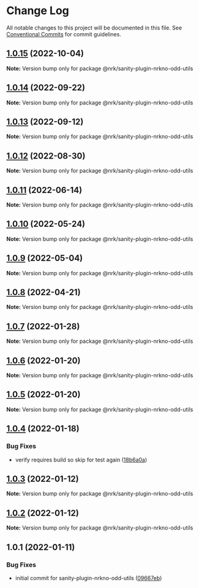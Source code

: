 # Change Log

All notable changes to this project will be documented in this file.
See [Conventional Commits](https://conventionalcommits.org) for commit guidelines.

## [1.0.15](https://github.com/nrkno/nrkno-sanity-libs/compare/@nrk/sanity-plugin-nrkno-odd-utils@1.0.14...@nrk/sanity-plugin-nrkno-odd-utils@1.0.15) (2022-10-04)

**Note:** Version bump only for package @nrk/sanity-plugin-nrkno-odd-utils





## [1.0.14](https://github.com/nrkno/nrkno-sanity-libs/compare/@nrk/sanity-plugin-nrkno-odd-utils@1.0.13...@nrk/sanity-plugin-nrkno-odd-utils@1.0.14) (2022-09-22)

**Note:** Version bump only for package @nrk/sanity-plugin-nrkno-odd-utils





## [1.0.13](https://github.com/nrkno/nrkno-sanity-libs/compare/@nrk/sanity-plugin-nrkno-odd-utils@1.0.12...@nrk/sanity-plugin-nrkno-odd-utils@1.0.13) (2022-09-12)

**Note:** Version bump only for package @nrk/sanity-plugin-nrkno-odd-utils





## [1.0.12](https://github.com/nrkno/nrkno-sanity-libs/compare/@nrk/sanity-plugin-nrkno-odd-utils@1.0.11...@nrk/sanity-plugin-nrkno-odd-utils@1.0.12) (2022-08-30)

**Note:** Version bump only for package @nrk/sanity-plugin-nrkno-odd-utils





## [1.0.11](https://github.com/nrkno/nrkno-sanity-libs/compare/@nrk/sanity-plugin-nrkno-odd-utils@1.0.10...@nrk/sanity-plugin-nrkno-odd-utils@1.0.11) (2022-06-14)

**Note:** Version bump only for package @nrk/sanity-plugin-nrkno-odd-utils





## [1.0.10](https://github.com/nrkno/nrkno-sanity-libs/compare/@nrk/sanity-plugin-nrkno-odd-utils@1.0.9...@nrk/sanity-plugin-nrkno-odd-utils@1.0.10) (2022-05-24)

**Note:** Version bump only for package @nrk/sanity-plugin-nrkno-odd-utils





## [1.0.9](https://github.com/nrkno/nrkno-sanity-libs/compare/@nrk/sanity-plugin-nrkno-odd-utils@1.0.8...@nrk/sanity-plugin-nrkno-odd-utils@1.0.9) (2022-05-04)

**Note:** Version bump only for package @nrk/sanity-plugin-nrkno-odd-utils





## [1.0.8](https://github.com/nrkno/nrkno-sanity-libs/compare/@nrk/sanity-plugin-nrkno-odd-utils@1.0.7...@nrk/sanity-plugin-nrkno-odd-utils@1.0.8) (2022-04-21)

**Note:** Version bump only for package @nrk/sanity-plugin-nrkno-odd-utils





## [1.0.7](https://github.com/nrkno/nrkno-sanity-libs/compare/@nrk/sanity-plugin-nrkno-odd-utils@1.0.6...@nrk/sanity-plugin-nrkno-odd-utils@1.0.7) (2022-01-28)

**Note:** Version bump only for package @nrk/sanity-plugin-nrkno-odd-utils





## [1.0.6](https://github.com/nrkno/nrkno-sanity-libs/compare/@nrk/sanity-plugin-nrkno-odd-utils@1.0.5...@nrk/sanity-plugin-nrkno-odd-utils@1.0.6) (2022-01-20)

**Note:** Version bump only for package @nrk/sanity-plugin-nrkno-odd-utils





## [1.0.5](https://github.com/nrkno/nrkno-sanity-libs/compare/@nrk/sanity-plugin-nrkno-odd-utils@1.0.4...@nrk/sanity-plugin-nrkno-odd-utils@1.0.5) (2022-01-20)

**Note:** Version bump only for package @nrk/sanity-plugin-nrkno-odd-utils





## [1.0.4](https://github.com/nrkno/nrkno-sanity-libs/compare/@nrk/sanity-plugin-nrkno-odd-utils@1.0.3...@nrk/sanity-plugin-nrkno-odd-utils@1.0.4) (2022-01-18)


### Bug Fixes

* verify requires build so skip for test again ([18b6a0a](https://github.com/nrkno/nrkno-sanity-libs/commit/18b6a0a07ee858a1fd786d81d956ab7d846e75c3))





## [1.0.3](https://github.com/nrkno/nrkno-sanity-libs/compare/@nrk/sanity-plugin-nrkno-odd-utils@1.0.2...@nrk/sanity-plugin-nrkno-odd-utils@1.0.3) (2022-01-12)

**Note:** Version bump only for package @nrk/sanity-plugin-nrkno-odd-utils





## [1.0.2](https://github.com/nrkno/nrkno-sanity-libs/compare/@nrk/sanity-plugin-nrkno-odd-utils@1.0.1...@nrk/sanity-plugin-nrkno-odd-utils@1.0.2) (2022-01-12)

**Note:** Version bump only for package @nrk/sanity-plugin-nrkno-odd-utils





## 1.0.1 (2022-01-11)


### Bug Fixes

* initial commit for sanity-plugin-nrkno-odd-utils ([09667eb](https://github.com/nrkno/nrkno-sanity-libs/commit/09667eb99d486976d402fa46979f09e93674a769))
